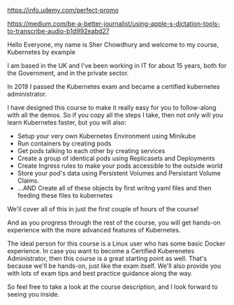https://info.udemy.com/perfect-promo

https://medium.com/be-a-better-journalist/using-apple-s-dictation-tools-to-transcribe-audio-b1d992eabd27

Hello Everyone, my name is Sher Chowdhury and welcome to my course, Kubernetes by example

I am based in the UK and I've been working in IT for about 15 years, both for the Government, and in the private sector. 

In 2019 I passed the Kubernetes exam and became a certified kubernetes administrator. 

I have designed this course to make it really easy for you to follow-along with all the demos. So if you copy all the steps I take, then not only will you learn Kubernetes faster, but you will also:

- Setup your very own Kubernetes Environment using Minikube
- Run containers by creating pods
- Get pods talking to each other by creating services
- Create a group of identical pods using Replicasets and Deployments
- Create Ingress rules to make your pods accessible to the outside world
- Store your pod's data using Persistent Volumes and Persistant Volume Claims.
- ...AND Create all of these objects by first writng yaml files and then feeding these files to kubernetes
  
We'll cover all of this in just the first couple of hours of the course!

And as you progress through the rest of the course, you will get hands-on experience with the more advanced features of Kubernetes.

The ideal person for this course is a Linux user who has some basic Docker experience. In case you want to  become a Certified Kuberenetes Administrator, then this course is a great starting point as well. That's because we'll be hands-on, just like the exam itself. We'll also provide you with lots of exam tips and best practice guidance along the way. 

So feel free to take a look at the course description, and I look forward to seeing you inside.

